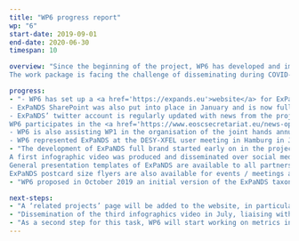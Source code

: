 ```yaml
---
title: "WP6 progress report"
wp: "6"
start-date: 2019-09-01
end-date: 2020-06-30
timespan: 10

overview: "Since the beginning of the project, WP6 has developed and implemented the communications and outreach strategy for ExPaNDS. The website and the SharePoint collaboration space are two major tools for the project, covering internal and external use.
The work package is facing the challenge of disseminating during COVID-19 times, in particular due to social distancing and travel restrictions directly impacting on upcoming events. WP6 is looking at alternative options of online project promotion and hosting webinars."

progress:
- "- WP6 has set up a <a href='https://expands.eu'>website</a> for ExPaNDS and updates it regularly. In March, a link to the internal collaboration tool was added. In April, a page containing the open job applications at our partners was created.<br>
- ExPaNDS SharePoint was also put into place in January and is now fully functional (105 members recorded on 07.05.2020).<br>
- ExPaNDS’ twitter account is regularly updated with news from the project and from the PaN or EOSC community (total of 67 tweets and a total of 124 followers recorded on 26.06.2020).<br>- 
WP6 participates in the <a href='https://www.eoscsecretariat.eu/news-opinion/working-together-eosc-collaboration-agreement'>5b projects task force on communication</a>.<br>
- WP6 is also assisting WP1 in the organisation of the joint hands annual meeting which will be held with PaNOSC in November 2020 in Prague, planning includes consideration for event to be held ‘virtually’ if travel restrictions are still imposed.<br>
- WP6 represented ExPaNDS at the DESY-XFEL user meeting in Hamburg in January 2020, where postcards were also handed out to the user meeting attendees highlighting the project and driving traffic to the website and the project mailing list."
- "The development of ExPaNDS full brand started early on in the project with logos and banners already available for the kick-off meeting in September 2019. Two posters were also designed to be used at our partner facilities but also during events, for general information on ExPaNDS and the benefits of open data.<br>
A first infographic video was produced and disseminated over social media in early April, including in lightsources.org newsletter. A second infographics video was designed, focusing on the benefits of open data and released over social media in May. Both infographics and video were also sent to all Head of Communications at all participating national facilities for dissemination.<br>
General presentation templates of ExPaNDS are available to all partners in the SharePoint.<br>
ExPaNDS postcard size flyers are also available for events / meetings although dissemination of these is now affected by COVID-19 outbreak."
- "WP6 proposed in October 2019 an initial version of the ExPaNDS taxonomy (excluding neutron) to start the development process of a common vocabulary to classify and categorise all appropriate records and datasets."

next-steps:
- "A ‘related projects’ page will be added to the website, in particular to link ExPaNDS to PaNOSC, LEAPS, LENS and the other 5b projects.<br>The next major activity will be identifying strategic opportunities to engage with the PaN user community to involve them more in the grant.<br>WP6 is in communication with AAAS 2021 and AIRAPR/EHPRG 2021 for sponsorship and potential speaking opportunities. In general, COVID countermeasures will continue to be sought, together with large conference organizers, investigating alternative mechanisms to disseminate ExPaNDS, through short presentations, sponsoring, online posters.<br><i>N.B: A joint application with PaNOSC to ICT 2020 was pursued but the event has since then been cancelled.</i>"
- "Dissemination of the third infographics video in July, liaising with all collaboration partners to offer printed posters to be displayed at all collaboration facilities and continue to increase Twitter and LinkedIn followers."
- "As a second step for this task, WP6 will start working on metrics in order to enable an efficient monitoring of the project’s KPI."
---
```

